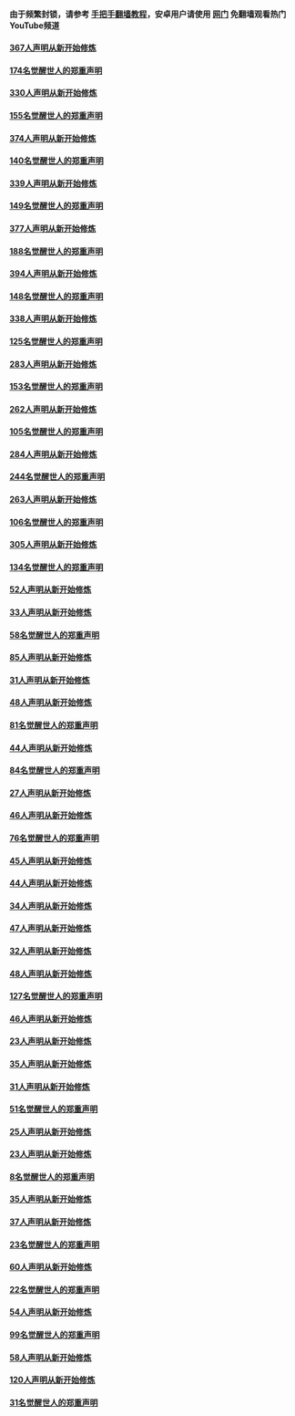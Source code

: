 #### 由于频繁封锁，请参考 [手把手翻墙教程](https://github.com/gfw-breaker/guides/wiki/)，安卓用户请使用 [网门](https://github.com/gfw-breaker/nogfw/blob/master/dl.md?t=06012101) 免翻墙观看热门YouTube频道 

#### [367人声明从新开始修炼](../pages/91/426421.md?t=06012101) 

#### [174名觉醒世人的郑重声明](../pages/91/426420.md?t=06012101) 

#### [330人声明从新开始修炼](../pages/91/426139.md?t=06012101) 

#### [155名觉醒世人的郑重声明](../pages/91/426138.md?t=06012101) 

#### [374人声明从新开始修炼](../pages/91/425811.md?t=06012101) 

#### [140名觉醒世人的郑重声明](../pages/91/425810.md?t=06012101) 

#### [339人声明从新开始修炼](../pages/91/425690.md?t=06012101) 

#### [149名觉醒世人的郑重声明](../pages/91/425689.md?t=06012101) 

#### [377人声明从新开始修炼](../pages/91/424867.md?t=06012101) 

#### [188名觉醒世人的郑重声明](../pages/91/424866.md?t=06012101) 

#### [394人声明从新开始修炼](../pages/91/423914.md?t=06012101) 

#### [148名觉醒世人的郑重声明](../pages/91/423913.md?t=06012101) 

#### [338人声明从新开始修炼](../pages/91/423540.md?t=06012101) 

#### [125名觉醒世人的郑重声明](../pages/91/423539.md?t=06012101) 

#### [283人声明从新开始修炼](../pages/91/423296.md?t=06012101) 

#### [153名觉醒世人的郑重声明](../pages/91/423295.md?t=06012101) 

#### [262人声明从新开始修炼](../pages/91/423004.md?t=06012101) 

#### [105名觉醒世人的郑重声明](../pages/91/423003.md?t=06012101) 

#### [284人声明从新开始修炼](../pages/91/422707.md?t=06012101) 

#### [244名觉醒世人的郑重声明](../pages/91/422706.md?t=06012101) 

#### [263人声明从新开始修炼](../pages/91/422553.md?t=06012101) 

#### [106名觉醒世人的郑重声明](../pages/91/422552.md?t=06012101) 

#### [305人声明从新开始修炼](../pages/91/422153.md?t=06012101) 

#### [134名觉醒世人的郑重声明](../pages/91/422152.md?t=06012101) 

#### [52人声明从新开始修炼](../pages/91/421846.md?t=06012101) 

#### [33人声明从新开始修炼](../pages/91/421804.md?t=06012101) 

#### [58名觉醒世人的郑重声明](../pages/91/421845.md?t=06012101) 

#### [85人声明从新开始修炼](../pages/91/421769.md?t=06012101) 

#### [31人声明从新开始修炼](../pages/91/421763.md?t=06012101) 

#### [48人声明从新开始修炼](../pages/91/421605.md?t=06012101) 

#### [81名觉醒世人的郑重声明](../pages/91/421656.md?t=06012101) 

#### [44人声明从新开始修炼](../pages/91/421544.md?t=06012101) 

#### [84名觉醒世人的郑重声明](../pages/91/421543.md?t=06012101) 

#### [27人声明从新开始修炼](../pages/91/421465.md?t=06012101) 

#### [46人声明从新开始修炼](../pages/91/421454.md?t=06012101) 

#### [76名觉醒世人的郑重声明](../pages/91/421453.md?t=06012101) 

#### [45人声明从新开始修炼](../pages/91/421452.md?t=06012101) 

#### [44人声明从新开始修炼](../pages/91/421422.md?t=06012101) 

#### [34人声明从新开始修炼](../pages/91/421322.md?t=06012101) 

#### [47人声明从新开始修炼](../pages/91/421264.md?t=06012101) 

#### [32人声明从新开始修炼](../pages/91/421225.md?t=06012101) 

#### [48人声明从新开始修炼](../pages/91/421202.md?t=06012101) 

#### [127名觉醒世人的郑重声明](../pages/91/421224.md?t=06012101) 

#### [46人声明从新开始修炼](../pages/91/421203.md?t=06012101) 

#### [23人声明从新开始修炼](../pages/91/421138.md?t=06012101) 

#### [35人声明从新开始修炼](../pages/91/421122.md?t=06012101) 

#### [31人声明从新开始修炼](../pages/91/421081.md?t=06012101) 

#### [51名觉醒世人的郑重声明](../pages/91/421080.md?t=06012101) 

#### [25人声明从新开始修炼](../pages/91/421020.md?t=06012101) 

#### [23人声明从新开始修炼](../pages/91/420884.md?t=06012101) 

#### [8名觉醒世人的郑重声明](../pages/91/420883.md?t=06012101) 

#### [35人声明从新开始修炼](../pages/91/420809.md?t=06012101) 

#### [37人声明从新开始修炼](../pages/91/420766.md?t=06012101) 

#### [23名觉醒世人的郑重声明](../pages/91/420765.md?t=06012101) 

#### [60人声明从新开始修炼](../pages/91/420727.md?t=06012101) 

#### [22名觉醒世人的郑重声明](../pages/91/420726.md?t=06012101) 

#### [54人声明从新开始修炼](../pages/91/420529.md?t=06012101) 

#### [99名觉醒世人的郑重声明](../pages/91/420528.md?t=06012101) 

#### [58人声明从新开始修炼](../pages/91/420198.md?t=06012101) 

#### [120人声明从新开始修炼](../pages/91/420141.md?t=06012101) 

#### [31名觉醒世人的郑重声明](../pages/91/420197.md?t=06012101) 

